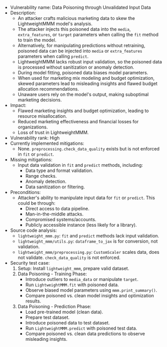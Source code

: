 - Vulnerability name: Data Poisoning through Unvalidated Input Data
- Description:
    - An attacker crafts malicious marketing data to skew the LightweightMMM model's analysis.
    - The attacker injects this poisoned data into the `media`, `extra_features`, or `target` parameters when calling the `fit` method to train the model.
    - Alternatively, for manipulating predictions without retraining, poisoned data can be injected into `media` or `extra_features` parameters when calling `predict`.
    - LightweightMMM lacks robust input validation, so the poisoned data is processed without sanitization or anomaly detection.
    - During model fitting, poisoned data biases model parameters.
    - When used for marketing mix modeling and budget optimization, skewed parameters lead to misleading insights and flawed budget allocation recommendations.
    - Unaware users rely on the model's output, making suboptimal marketing decisions.
- Impact:
    - Flawed marketing insights and budget optimization, leading to resource misallocation.
    - Reduced marketing effectiveness and financial losses for organizations.
    - Loss of trust in LightweightMMM.
- Vulnerability rank: High
- Currently implemented mitigations:
    - None. `preprocessing.check_data_quality` exists but is not enforced in `fit` or `predict`.
- Missing mitigations:
    - Input data validation in `fit` and `predict` methods, including:
        - Data type and format validation.
        - Range checks.
        - Anomaly detection.
        - Data sanitization or filtering.
- Preconditions:
    - Attacker's ability to manipulate input data for `fit` or `predict`. This could be through:
        - Direct access to data pipeline.
        - Man-in-the-middle attacks.
        - Compromised systems/accounts.
        - Publicly accessible instance (less likely for a library).
- Source code analysis:
    - `lightweight_mmm.py`: `fit` and `predict` methods lack input validation.
    - `lightweight_mmm/utils.py`: `dataframe_to_jax` is for conversion, not validation.
    - `lightweight_mmm/preprocessing.py`: `CustomScaler` scales data, does not validate. `check_data_quality` is not enforced.
- Security test case:
    1. Setup: Install `lightweight_mmm`, prepare valid dataset.
    2. Data Poisoning - Training Phase:
        - Introduce outliers to `media_data` or manipulate `target`.
        - Run `LightweightMMM.fit` with poisoned data.
        - Observe biased model parameters using `mmm.print_summary()`.
        - Compare poisoned vs. clean model insights and optimization results.
    3. Data Poisoning - Prediction Phase:
        - Load pre-trained model (clean data).
        - Prepare test dataset.
        - Introduce poisoned data to test dataset.
        - Run `LightweightMMM.predict` with poisoned test data.
        - Compare poisoned vs. clean data predictions to observe misleading insights.